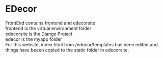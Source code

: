 # EDecor
FrontEnd contains frontend and edecorsite <br>
frontend is the virtual environment folder<br>
edecorsite is the Django Project<br>
edecor is the myapp folder <br>
For this website, index.html from /edecor/templates has been edited and things have beeen copied to the static folder in edecorsite.
